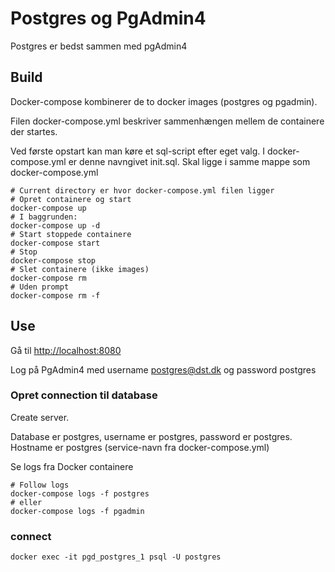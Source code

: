 # Postgres og PgAdmin4

Postgres er bedst sammen med pgAdmin4

## Build

Docker-compose kombinerer de to docker images (postgres og pgadmin).

Filen docker-compose.yml beskriver sammenhængen mellem de containere der startes.

Ved første opstart kan man køre et sql-script efter eget valg. I docker-compose.yml er denne navngivet init.sql. 
Skal ligge i samme mappe som docker-compose.yml

```
# Current directory er hvor docker-compose.yml filen ligger
# Opret containere og start
docker-compose up
# I baggrunden:
docker-compose up -d
# Start stoppede containere
docker-compose start
# Stop
docker-compose stop
# Slet containere (ikke images)
docker-compose rm
# Uden prompt
docker-compose rm -f
```

## Use

Gå til [http://localhost:8080](http://localhost:8080)

Log på PgAdmin4 med username postgres@dst.dk og password postgres

### Opret connection til database

Create server.

Database er postgres, username er postgres, password er postgres. Hostname er postgres (service-navn fra docker-compose.yml)

Se logs fra Docker containere 

```
# Follow logs
docker-compose logs -f postgres
# eller 
docker-compose logs -f pgadmin
```

### connect 

```
docker exec -it pgd_postgres_1 psql -U postgres
```